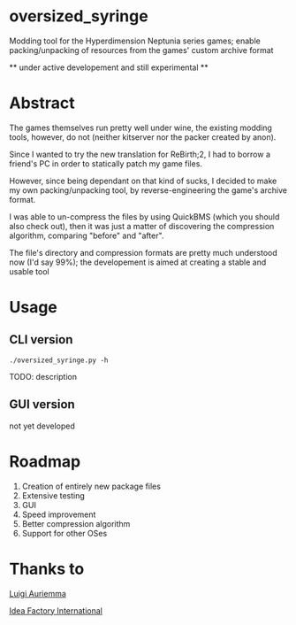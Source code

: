 # oversized_syringe
Modding tool for the Hyperdimension Neptunia series games; enable packing/unpacking of resources from the games' custom archive format

** under active developement and still experimental **

# Abstract

The games themselves run pretty well under wine, the existing modding tools, however, do not
(neither kitserver nor the packer created by anon).

Since I wanted to try the new translation for ReBirth;2, I had to borrow a friend's PC in order
to statically patch my game files.

However, since being dependant on that kind of sucks, I decided to make my own packing/unpacking tool,
by reverse-engineering the game's archive format.

I was able to un-compress the files by using QuickBMS (which you should also check out), then it was just
a matter of discovering the compression algorithm, comparing "before" and "after".

The file's directory and compression formats are pretty much understood now (I'd say 99%); the developement
is aimed at creating a stable and usable tool

# Usage

## CLI version

    ./oversized_syringe.py -h
    
TODO: description
    
## GUI version

not yet developed

# Roadmap

1. Creation of entirely new package files
2. Extensive testing
3. GUI
4. Speed improvement
5. Better compression algorithm
6. Support for other OSes

# Thanks to

[Luigi Auriemma](aluigi.altervista.org)

[Idea Factory International](http://www.ideafintl.com/)